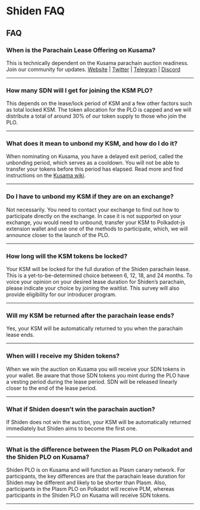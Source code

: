 # Shiden FAQ

## **FAQ**

### **When is the Parachain Lease Offering on Kusama?**

This is technically dependent on the Kusama parachain auction readiness. Join our community for updates. [Website](https://www.plasmnet.io/) \| [Twitter](https://twitter.com/Plasm_Network) \| [Telegram](https://t.me/PlasmOfficial) \| [Discord](https://discord.gg/Z3nC9U4)  
****

### **How many SDN will I get for joining the KSM PLO?**

This depends on the lease/lock period of KSM and a few other factors such as total locked KSM. The token allocation for the PLO is capped and we will distribute a total of around 30% of our token supply to those who join the PLO.  
****

### **What does it mean to unbond my KSM, and how do I do it?**

When nominating on Kusama, you have a delayed exit period, called the unbonding period, which serves as a cooldown. You will not be able to transfer your tokens before this period has elapsed. Read more and find instructions on the [Kusama wiki](https://guide.kusama.network/docs/en/maintain-guides-how-to-unbond).  
****

### **Do I have to unbond my KSM if they are on an exchange?**

Not necessarily. You need to contact your exchange to find out how to participate directly on the exchange. In case it is not supported on your exchange, you would need to unbound, transfer your KSM to Polkadot-js extension wallet and use one of the methods to participate, which, we will announce closer to the launch of the PLO.  
****

### **How long will the KSM tokens be locked?**

Your KSM will be locked for the full duration of the Shiden parachain lease. This is a yet-to-be-determined choice between 6, 12, 18, and 24 months. To voice your opinion on your desired lease duration for Shiden’s parachain, please indicate your choice by joining the waitlist. This survey will also provide eligibility for our introducer program.  
****

### **Will my KSM be returned after the parachain lease ends?**

Yes, your KSM will be automatically returned to you when the parachain lease ends.  
****

### **When will I receive my Shiden tokens?**

When we win the auction on Kusama you will receive your SDN tokens in your wallet. Be aware that those SDN tokens you mint during the PLO have a vesting period during the lease period. SDN will be released linearly closer to the end of the lease period.  
****

### **What if Shiden doesn’t win the parachain auction?**

If Shiden does not win the auction, your KSM will be automatically returned immediately but Shiden aims to become the first one.  
****

### **What is the difference between the Plasm PLO on Polkadot and the Shiden PLO on Kusama?**

Shiden PLO is on Kusama and will function as Plasm canary network. For participants, the key differences are that the parachain lease duration for Shiden may be different and likely to be shorter than Plasm. Also, participants in the Plasm PLO on Polkadot will receive PLM, whereas participants in the Shiden PLO on Kusama will receive SDN tokens.  
  
****


